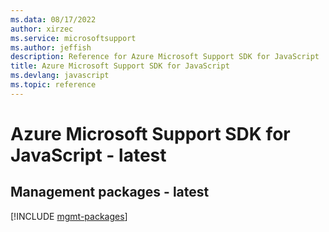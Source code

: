 ```yaml
---
ms.data: 08/17/2022
author: xirzec
ms.service: microsoftsupport
ms.author: jeffish
description: Reference for Azure Microsoft Support SDK for JavaScript
title: Azure Microsoft Support SDK for JavaScript
ms.devlang: javascript
ms.topic: reference
---
```

# Azure Microsoft Support SDK for JavaScript - latest

## Management packages - latest
[!INCLUDE [mgmt-packages](microsoft-support-mgmt-index.md)]